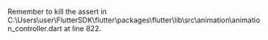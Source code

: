 Remember to kill the assert in C:\Users\user\FlutterSDK\flutter\packages\flutter\lib\src\animation\animation_controller.dart at line 822.